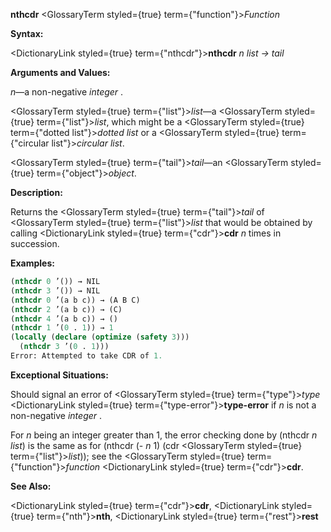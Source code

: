 **nthcdr** <GlossaryTerm styled={true} term={"function"}><i>Function</i></GlossaryTerm> 



**Syntax:** 



<DictionaryLink styled={true} term={"nthcdr"}><b>nthcdr</b></DictionaryLink> *n list → tail* 



**Arguments and Values:** 



*n*—a non-negative *integer* . 



<GlossaryTerm styled={true} term={"list"}><i>list</i></GlossaryTerm>—a <GlossaryTerm styled={true} term={"list"}><i>list</i></GlossaryTerm>, which might be a <GlossaryTerm styled={true} term={"dotted list"}><i>dotted list</i></GlossaryTerm> or a <GlossaryTerm styled={true} term={"circular list"}><i>circular list</i></GlossaryTerm>. 



<GlossaryTerm styled={true} term={"tail"}><i>tail</i></GlossaryTerm>—an <GlossaryTerm styled={true} term={"object"}><i>object</i></GlossaryTerm>. 



**Description:** 



Returns the <GlossaryTerm styled={true} term={"tail"}><i>tail</i></GlossaryTerm> of <GlossaryTerm styled={true} term={"list"}><i>list</i></GlossaryTerm> that would be obtained by calling <DictionaryLink styled={true} term={"cdr"}><b>cdr</b></DictionaryLink> *n* times in succession. 



 



 



**Examples:**
```lisp
(nthcdr 0 ’()) → NIL 
(nthcdr 3 ’()) → NIL 
(nthcdr 0 ’(a b c)) → (A B C) 
(nthcdr 2 ’(a b c)) → (C) 
(nthcdr 4 ’(a b c)) → () 
(nthcdr 1 ’(0 . 1)) → 1 
(locally (declare (optimize (safety 3))) 
  (nthcdr 3 ’(0 . 1))) 
Error: Attempted to take CDR of 1. 
```
**Exceptional Situations:** 



Should signal an error of <GlossaryTerm styled={true} term={"type"}><i>type</i></GlossaryTerm> <DictionaryLink styled={true} term={"type-error"}><b>type-error</b></DictionaryLink> if *n* is not a non-negative *integer* . 



For *n* being an integer greater than 1, the error checking done by (nthcdr *n list*) is the same as for (nthcdr (- *n* 1) (cdr <GlossaryTerm styled={true} term={"list"}><i>list</i></GlossaryTerm>)); see the <GlossaryTerm styled={true} term={"function"}><i>function</i></GlossaryTerm> <DictionaryLink styled={true} term={"cdr"}><b>cdr</b></DictionaryLink>. 



**See Also:** 



<DictionaryLink styled={true} term={"cdr"}><b>cdr</b></DictionaryLink>, <DictionaryLink styled={true} term={"nth"}><b>nth</b></DictionaryLink>, <DictionaryLink styled={true} term={"rest"}><b>rest</b></DictionaryLink> 



